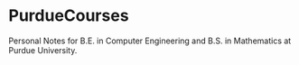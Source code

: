 # PurdueCourses

Personal Notes for B.E. in Computer Engineering and B.S. in Mathematics at Purdue University.
